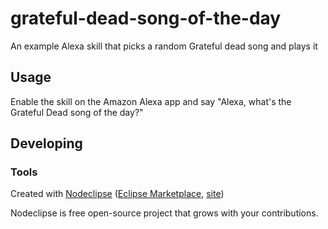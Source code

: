 

# grateful-dead-song-of-the-day

An example Alexa skill that picks a random Grateful dead song and plays it

## Usage

Enable the skill on the Amazon Alexa app and say "Alexa, what's the Grateful Dead song of the day?" 

## Developing



### Tools

Created with [Nodeclipse](https://github.com/Nodeclipse/nodeclipse-1)
 ([Eclipse Marketplace](http://marketplace.eclipse.org/content/nodeclipse), [site](http://www.nodeclipse.org))   

Nodeclipse is free open-source project that grows with your contributions.

